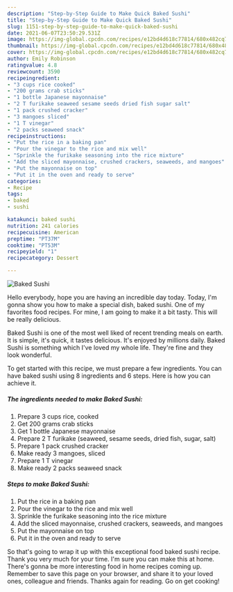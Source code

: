 ```yaml
---
description: "Step-by-Step Guide to Make Quick Baked Sushi"
title: "Step-by-Step Guide to Make Quick Baked Sushi"
slug: 1151-step-by-step-guide-to-make-quick-baked-sushi
date: 2021-06-07T23:50:29.531Z
image: https://img-global.cpcdn.com/recipes/e12bd4d618c77814/680x482cq70/baked-sushi-recipe-main-photo.jpg
thumbnail: https://img-global.cpcdn.com/recipes/e12bd4d618c77814/680x482cq70/baked-sushi-recipe-main-photo.jpg
cover: https://img-global.cpcdn.com/recipes/e12bd4d618c77814/680x482cq70/baked-sushi-recipe-main-photo.jpg
author: Emily Robinson
ratingvalue: 4.8
reviewcount: 3590
recipeingredient:
- "3 cups rice cooked"
- "200 grams crab sticks"
- "1 bottle Japanese mayonnaise"
- "2 T furikake seaweed sesame seeds dried fish sugar salt"
- "1 pack crushed cracker"
- "3 mangoes sliced"
- "1 T vinegar"
- "2 packs seaweed snack"
recipeinstructions:
- "Put the rice in a baking pan"
- "Pour the vinegar to the rice and mix well"
- "Sprinkle the furikake seasoning into the rice mixture"
- "Add the sliced mayonnaise, crushed crackers, seaweeds, and mangoes"
- "Put the mayonnaise on top"
- "Put it in the oven and ready to serve"
categories:
- Recipe
tags:
- baked
- sushi

katakunci: baked sushi 
nutrition: 241 calories
recipecuisine: American
preptime: "PT37M"
cooktime: "PT53M"
recipeyield: "1"
recipecategory: Dessert

---
```



![Baked Sushi](https://img-global.cpcdn.com/recipes/e12bd4d618c77814/680x482cq70/baked-sushi-recipe-main-photo.jpg)

Hello everybody, hope you are having an incredible day today. Today, I'm gonna show you how to make a special dish, baked sushi. One of my favorites food recipes. For mine, I am going to make it a bit tasty. This will be really delicious.

Baked Sushi is one of the most well liked of recent trending meals on earth. It is simple, it's quick, it tastes delicious. It's enjoyed by millions daily. Baked Sushi is something which I've loved my whole life. They're fine and they look wonderful.




To get started with this recipe, we must prepare a few ingredients. You can have baked sushi using 8 ingredients and 6 steps. Here is how you can achieve it.

<!--inarticleads1-->

##### The ingredients needed to make Baked Sushi:

1. Prepare 3 cups rice, cooked
1. Get 200 grams crab sticks
1. Get 1 bottle Japanese mayonnaise
1. Prepare 2 T furikake (seaweed, sesame seeds, dried fish, sugar, salt)
1. Prepare 1 pack crushed cracker
1. Make ready 3 mangoes, sliced
1. Prepare 1 T vinegar
1. Make ready 2 packs seaweed snack




<!--inarticleads2-->

##### Steps to make Baked Sushi:

1. Put the rice in a baking pan
1. Pour the vinegar to the rice and mix well
1. Sprinkle the furikake seasoning into the rice mixture
1. Add the sliced mayonnaise, crushed crackers, seaweeds, and mangoes
1. Put the mayonnaise on top
1. Put it in the oven and ready to serve




So that's going to wrap it up with this exceptional food baked sushi recipe. Thank you very much for your time. I'm sure you can make this at home. There's gonna be more interesting food in home recipes coming up. Remember to save this page on your browser, and share it to your loved ones, colleague and friends. Thanks again for reading. Go on get cooking!
